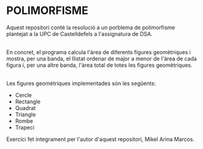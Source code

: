 # POLIMORFISME

Aquest repositori conté la resolució a un porblema de polimorfisme plantejat a la UPC de Castelldefels a l'assignatura de DSA. <br><br>

En concret, el programa calcula l'àrea de diferents figures geomètriques i mostra, per una banda, el llistat ordenar de major a menor de l'àrea de cada figura i, per una altre banda,
l'àrea total de totes les figures geomètriques. <br><br>

Les figures geomètriques implementades són les següents:

<ul>
  <li>Cercle</li>
  <li>Rectangle</li>
  <li>Quadrat</li>
  <li>Triangle</li>
  <li>Rombe</li>
  <li>Trapeci</li>
</ul>

Exercici fet íntegrament per l'autor d'aquest repositori, Mikel Arina Marcos.
